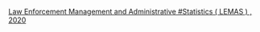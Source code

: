 [Law Enforcement Management and Administrative #Statistics ( LEMAS ) , 2020](https://qi.tc/qi/111920)